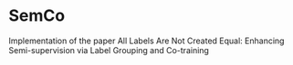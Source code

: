 # SemCo
Implementation of the paper All Labels Are Not Created Equal: Enhancing Semi-supervision via Label Grouping and Co-training
